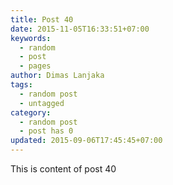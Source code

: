 ```yaml
---
title: Post 40
date: 2015-11-05T16:33:51+07:00
keywords:
  - random
  - post
  - pages
author: Dimas Lanjaka
tags:
  - random post
  - untagged
category:
  - random post
  - post has 0
updated: 2015-09-06T17:45:45+07:00
---
```

This is content of post 40
